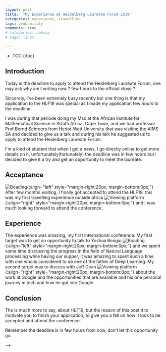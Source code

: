 ```yaml
---
layout: post
title:  "My Experience at Heidelberg Laureate Forum 2019"
categories: experience, travelling
tags: probability
comments: true
# categories: coding
# tags: linux

---
```


* TOC
{:toc}

## Introduction

Today is the deadline to apply to attend the Heidelberg Laureate Forum, one may ask why am I writing now ? few hours to the official close ?

Sincerely, I've been extremely busy recently but one thing is that my application to the HLF19 was special as I made my application few hours to the deadline. 

I was during that periode doing my Msc at the African Institute for Mathematical Science in SOuth Africa, Cape Town, and we had professor Prof Bernd Schroers from Heriot-Watt University that was visiting the AIMS SA and decided to give us a talk and during his talk he suggested us to apply to attend the Heidelberg Laureate Forum. 

I'm a kind of student that when I get a news, I go directly online to get more details on it, unfortunately(fortunately) the deadline was in few hours but I decided to give it a try and get an opportunity to meet the laureate. 

## Acceptance 

<!-- ![](/images/Acceptance.png)
<p align="center">Acceptance notification</p> -->
![Boading](/images/Acceptance.png){:align="left" style="margin-right:20px; margin-bottom:0px;"} After few months waiting, I finally got accepted to attend the HLF19, this was my first travelling experience outside africa ![Viewing platform](/images/itin.JPG){:align="right" style="margin-right:20px; margin-bottom:0px;"}  and I was much looking forward to attend the conference. 

## Experience
The experience was amazing, my first international conference. My first target was to get an opportunity to talk to Yoshua Bengio ![Boading](/images/yoshua.jpg){:align="left" style="margin-right:20px; margin-bottom:0px;"} and we spent some time discussing the progress in the field of Natural Language processing while having our supper, it was amazing to spent such a time with one who is considered to be one of the father of Deep Learning. My second target was to discuss with Jeff Dean ![Viewing platform](/images/dean.JPG){:align="right" style="margin-right:20px; margin-bottom:0px;"} about the work at Google and the opportunities that are available and his one personal journey in tech and how he got into Google. 

## Conclusion 
The is much more to say, about HLF19, but the reason of  this post it to motivate you to finish your application, to give you a fell on how it look to be accepted and attend the conference. 

Remember the deadline is in few hours from now, don't let this opportunity go. 


<!-- In June, Mary and I had the opportunity to meet up with Melanie at her main field site, [Knight Inlet Lodge](https://www.grizzlytours.com/). The lodge is [located](https://www.google.com/maps/place/Knight+Inlet+Grizzly+Bear+viewing/@50.7914484,-134.6958037,5z/data=!4m5!3m4!1s0x547cd23d246896c3:0xbc93e452b908a230!8m2!3d50.6767362!4d-125.7253013) in Glendale Cove, along the Knight Inlet in southwest British Columbia. We stayed at the lodge for 3 days and 2 nights (June 17-19) to sync up with Melanie on the BearID Project, to visit some of the camera trap installations, and to see some brown bears!

![](/assets/into-the-field/team_photo_KIL.jpg "BearID Project Team photo at Knight Inlet Lodge")
<p align="center">BearID Project team at Knight Inlet Lodge</p>

## Knight Inlet Lodge

![Knight Inlet Lodge](/assets/into-the-field/knight_inlet_lodge.jpg){:align="right" style="margin-right:20px; margin-bottom:0px;"} The [Knight Inlet Lodge](https://www.grizzlytours.com/) is a great place to see brown bears! It is a completely floating facility, anchored near one shore of Glendale Cove. The lodge is only accessible by float plane or by sea. Apparently, most of the floating lodge was purchased from a fishing lodge near Vancouver Island and towed to its current location in 2012. There was a lodge in the Glendale Cove location prior to 2012, but it burned down due to a careless guest smoking a cigarette.

In 2017, the lodge [was purchased](http://www.coastforest.org/nanwakolas-acquisition-knight-inlet-lodge/) by the [Nanwakolas Council](http://www.nanwakolas.com/), a First Nations controlled entity mandated with securing economic development opportunities for the benefit of its five limited partner First Nations. One of the First Nations groups also maintain a set of trail cameras on their lands, and provide data to Melanie for her research and for the BearID Project.

## Day 1: June 17, 2019

![](/assets/into-the-field/lenore_with_cubs.jpg)
<p align="center">Lenore with yearling cubs</p>

For our first day at the lodge we had a fairly fixed schedule. We arrived by float plane from Campbell River in the late morning. We immediately went on a tour of the facilities while the staff handled luggage and departing guests. In June, the bears are mainly using the estuary, so the next step was an introductory estuary tour on a small boat. The boat holds up to 6 guests and a guide. The guide took us across the cove where we found Lenore and her 2 yearling cubs. After watching them forage along the shore for a while, we moved further toward the mouth of the cove where we found Lillian. After about an hour on the estuary, we headed back at the lodge just in time for lunch. After lunch we went out on a larger boat for a Knight Inlet cruise. We sped up the inlet, stopping at waterfalls and various sites along the way.

![](/images/Acceptance.png)
<p align="center">Acceptance notification</p>

![Knight Inlet Lodge](/assets/into-the-field/mel_mary_amber.jpg){:align="right" style="margin-right:20px; margin-bottom:0px;"}  After cruising the inlet, we had a short break back at the lodge. Then we were back on the estuary looking for bears. Melanie was able to join our tour to provide some additional commentary. She knows the bears quite well and was able to tell us some of their histories. In a little under 2 hours we saw Lenore and cubs, Lillian, Flora, Amber and Bella. We also saw a black bear that was hanging out near the lodge. Back at the lodge, we had time to freshen up before happy hour. During happy hour, you have a chance to select your activities for the next day. Besides bear viewing, activities include boat tours of Knight Inlet, whale watching, kayaking and various walking tours. Happy hour was followed by a very nice dinner, including wine and desert. After dinner every night, there is a evening presentation from one of the guides.

![BearID Presentation](/assets/into-the-field/BearID_presentation.png){:align="left" style="margin-right:20px; margin-bottom:0px;"} On this particular evening, **we** were the presenters. Melanie, Mary and I gave an overview of the BearID Project to the staff and guests. Melanie described the need for monitoring bear populations and the challenges with monitoring them non-invasively. She described how she utilizes camera traps to help with this task, but that consistently identifying bears in the videos is difficult. This is when we introduced the BearID application. At this point, I gave a high level overview of machine learning and explained the process we use in the BearID application. I'm not sure if everyone was able to follow along, but at least they enjoyed the photos and the clips from camera traps.

## Day 2: June 18, 2019

![Toffee](/assets/into-the-field/toffee.jpg){:align="right" style="margin-right:20px; margin-bottom:0px;"} On our second morning, we went out on the estuary tour with our guide, Anna. The tide was low and we saw a number of bears foraging for mollusks and crustaceans among the rocks and on pilings. Once again we saw Lenore and her cubs. We saw Toffee, the only male we saw on the trip, who was seemingly being followed by both Lillian and Flora. Lenore was very mindful of Toffee. Every time he would come her way, she and the cubs would scamper away. Further along the estuary we also ran across Cleo foraging along the shoreline.

After the morning tour, Mary and I met with Melanie to discuss our project and the paper we are planning to write. After lunch, Melanie took us to see some of the camera trap setups. We took a boat across the cove to where they have some trucks and a mini bus. Melanie took us in a research truck.

![](/assets/into-the-field/research_truck.jpg)
<p align="center">Riding in the research truck</p>

![Mel changing a camera](/assets/into-the-field/mel_camera.jpg){:align="left" style="margin-right:20px; margin-bottom:0px;"} Many of the camera traps are placed near the road or along heavily traveled bear trails. A couple are on bridges which cross the river and creeks. We stopped at some of the cameras along the road to swap out the memory cards and batteries. ![Viewing platform](/assets/into-the-field/viewing_platform.jpg){:align="right" style="margin-right:20px; margin-bottom:0px;"} We continued along the road until we reached the viewing platform which is near where the bears fish for salmon on the Glendale River. The platform is not in use this early in the season as the salmon hadn't started running there yet. It is similar to how I imagine the one at Brooks Falls must be. There are also a couple of viewing areas along the road up to the main platform.

![Team photo with a trail camera](/assets/into-the-field/team_photo_camera.jpg){:align="left" style="margin-right:20px; margin-bottom:0px;"} On the way back down from the viewing platform to the inlet, we stopped at a few more camera sites. Some of the cameras were a couple hundred yards from the road. We had to walk along the bear trails to get to them. Fortunately we didn't encounter any of the bears while we were out. Melanie also showed us some hair snares, which are basically a few strands of barbed wire wrapped around or strung between trees. The purpose of these snares is to catch hair samples from passing bears which can then be used for DNA testing.

![Black bear](/assets/into-the-field/black_bear.jpg){:align="right" style="margin-right:20px; margin-bottom:0px;"} We were back at the lodge in time for happy hour and dinner. On the way from dinner to the nightly presentation, we saw another black bear behind the lodge. The presentation was about tree communication via a fungal network under the ground (see this related [story from the BBC](http://www.bbc.com/earth/story/20141111-plants-have-a-hidden-internet)). Even though it was still light after the presentation, we were ready to hit the hay. After all, we would have another early start on our third and final day at Knight Inlet.

## Day 3: June 19, 2019

![](/assets/into-the-field/rainbow.jpg)
<p align="center">Rainbow over Glendale Cove</p>

![Cleo](/assets/into-the-field/cleo.jpg){:align="right" style="margin-right:20px; margin-bottom:0px;"} Our last day at Knight Inlet Lodge started with a rainbow over Glendale Cove. We joined another morning estuary tour, this time guided by Bryn. We did not find a pot of gold at the end of the rainbow, but we did find Cleo. She was rambling along the shoreline across from the lodge, flipping rocks in search of breakfast. It's amazing to see these bears flip over huge rocks as if they weigh nothing. It gives you some perspective on their strength and agility.

![Bald eagle fishing](/assets/into-the-field/eagle.jpg){:align="left" style="margin-right:20px; margin-bottom:0px;"} In addition to Cleo, we saw another bear eating barnacles off of the pilings. We also saw a number of birds, including a bald eagle fishing. It was quite successful in snatching a good sized fish from the water. If flew to the top of a piling and ate its well earned breakfast.

That final tour went by way too quickly. Before we knew it, we we on a float plane back to Campbell River. Of course we wish the trip to the lodge was longer, but we had a great time. Overall, we saw 9 brown bears: 6 adult females, 1 adult male and 2 yearlings (Lenore's cubs). We were familiar with the bears' names, and had seen lots of photos, but we were not able to identify them ourselves. This gave us a new appreciation for what we are trying to accomplish with the BearID Project.

We hope to visit Knight Inlet Lodge again. In the mean time we will be hard at work writing a paper on how far we have come as well as working to improve the application. Hopefully the next time we visit, our application will be able to identify all the bears we see. --> -->
